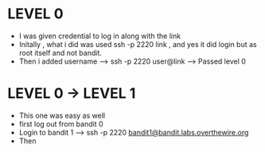 # LEVEL 0

- I was given credential to log in along with the link
- Initally , what i did was used ssh -p 2220 link , and yes it did login but as root itself and not bandit.
- Then i added username -->  ssh -p 2220 user@link  --> Passed level 0

# LEVEL 0 -> LEVEL 1

- This one was easy as well 
- first log out from bandit 0
- Login to bandit 1 --> ssh -p 2220 bandit1@bandit.labs.overthewire.org 
- Then 